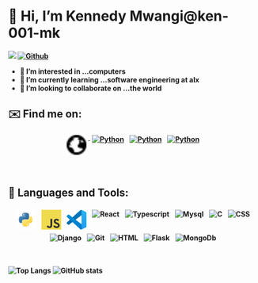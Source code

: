 # 👋 Hi, I’m <strong><b>Kennedy Mwangi@ken-001-mk

![](https://visitor-badge.laobi.icu/badge?page_id=ken-001-mk.ken-001-mk)
[![Github](https://img.shields.io/github/followers/ken-001-mk?label=Follow&style=social)](https://github.com/ken-001-mk)

- 👀 I’m interested in ...computers
- 🌱 I’m currently learning ...software engineering at alx
- 💞️ I’m looking to collaborate on ...the world 

## ✉️ Find me on:


<p align="center">
 <a href="https://ken-001-mk.github.io/" target="_blank" rel="noopener noreferrer"> <img src="https://raw.githubusercontent.com/iconic/open-iconic/master/svg/globe.svg" alt="Python" height="40" style="vertical-align:top; margin:4px"> </a>
 <a href="https://linkedin.com/in/kennedy-mwangi-0714a7b9/" target="_blank" rel="noopener noreferrer"> <img src="https://cdn.jsdelivr.net/npm/simple-icons@v3/icons/linkedin.svg" alt="Python" height="40" style="vertical-align:top; margin:4px"></a>
 <a href="mwaskenne@gmail.com"> <img src="https://cdn.jsdelivr.net/npm/simple-icons@v3/icons/gmail.svg" alt="Python" height="40" style="vertical-align:top; margin:4px"></a>
<a href="https://wa.link/er1z7h"> <img src="https://cdn.jsdelivr.net/npm/simple-icons@v3/icons/whatsapp.svg" alt="Python" height="40" style="vertical-align:top; margin:4px"></a>
</p>

<br />

## 🧰 Languages and Tools:
<p align="center">
<img src="https://raw.githubusercontent.com/github/explore/80688e429a7d4ef2fca1e82350fe8e3517d3494d/topics/python/python.png" alt="Python" height="40" style="vertical-align:top; margin:4px">
<img src="https://raw.githubusercontent.com/github/explore/80688e429a7d4ef2fca1e82350fe8e3517d3494d/topics/javascript/javascript.png" alt="Javascript" height="40" style="vertical-align:top; margin:4px">
<img src="https://raw.githubusercontent.com/github/explore/80688e429a7d4ef2fca1e82350fe8e3517d3494d/topics/visual-studio-code/visual-studio-code.png" alt="VS Code" height="40" style="vertical-align:top; margin:4px">
<img src="https://github.com/ken-001-mk/ken-001-mk/assets/113457830/e84da5a6-d813-412d-be71-627507752240" width="80"alt="React" height="40" style="vertical-align:top; margin:4px" >
<img src="https://github.com/ken-001-mk/ken-001-mk/assets/113457830/7d9ec3fb-14be-44c4-8c5d-294aff0a4ae0" alt="Typescript" height="40" style="vertical-align:top; margin:4px" >
<img src="https://github.com/ken-001-mk/ken-001-mk/assets/113457830/9a168243-5cfc-49a5-9eee-404ccc08abf6" alt="Mysql" height="40" style="vertical-align:top; margin:4px" >
<img src="https://github.com/ken-001-mk/ken-001-mk/assets/113457830/2b1e6045-a4c8-4181-884e-39a0e943fac1" alt="C" height="40" style="vertical-align:top; margin:4px" >
<img src="https://github.com/ken-001-mk/ken-001-mk/assets/113457830/f5cdb60d-3522-42e2-bd47-fccec4a41ac9" alt="CSS" height="40" style="vertical-align:top; margin:4px" >
<img src="https://github.com/ken-001-mk/ken-001-mk/assets/113457830/377486c7-2991-4888-98bd-dd3ccfe71f1e" alt="Django" height="40" style="vertical-align:top; margin:4px" >
<img src="https://github.com/ken-001-mk/ken-001-mk/assets/113457830/fa83b5d2-b08c-437b-a00e-8135fdd5db0f" alt="Git" height="40" style="vertical-align:top; margin:4px" >
<img src="https://github.com/ken-001-mk/ken-001-mk/assets/113457830/67b34799-e8d4-4574-8fbe-f1d44924546f" alt="HTML" height="40" style="vertical-align:top; margin:4px" >
<img src="https://github.com/ken-001-mk/ken-001-mk/assets/113457830/8c806590-02eb-4856-b599-98d09fa726cc" alt="Flask" height="40" style="vertical-align:top; margin:4px" >
<img src="https://github.com/ken-001-mk/ken-001-mk/assets/113457830/d1dd5d5a-b8a6-4777-ac76-90733aa19989" alt="MongoDb"     height="40" style="vertical-align:top; margin:4px" >
</p>
<br>

![Top Langs](https://github-readme-stats.vercel.app/api/top-langs/?username=ken-001-mk&theme=tokyonight)
![GitHub stats](https://github-readme-stats.vercel.app/api?username=ken-001-mk&show_icons=true&theme=tokyonight)



